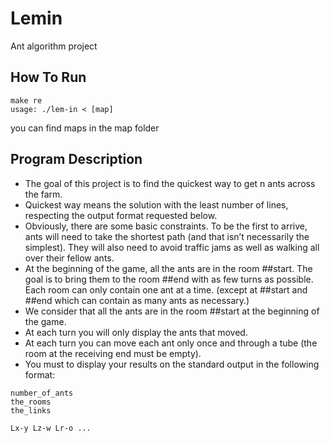 # Lemin
Ant algorithm project

## How To Run
```
make re  
usage: ./lem-in < [map]
```
you can find maps in the map folder

## Program Description

- The goal of this project is to find the quickest way to get n ants across the farm.
- Quickest way means the solution with the least number of lines, respecting the output format requested below.
- Obviously, there are some basic constraints. To be the first to arrive, ants will need to take the shortest path (and that isn’t necessarily the simplest). They will also need to avoid traffic jams as well as walking all over their fellow ants.
- At the beginning of the game, all the ants are in the room ##start. The goal is to bring them to the room ##end with as few turns as possible. Each room can only contain one ant at a time. (except at ##start and ##end which can contain as many ants as necessary.)
- We consider that all the ants are in the room ##start at the beginning of the game.
- At each turn you will only display the ants that moved.
- At each turn you can move each ant only once and through a tube (the room at the receiving end must be empty).
- You must to display your results on the standard output in the following format:
```
number_of_ants
the_rooms
the_links

Lx-y Lz-w Lr-o ...
